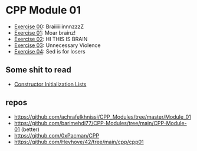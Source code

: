 # CPP Module 01

- [Exercise 00](https://github.com/caps-/CPPmodule01/tree/main/ex00): BraiiiiiiinnnzzzZ
- [Exercise 01](https://github.com/caps-/CPPmodule01/tree/main/ex01): Moar brainz!
- [Exercise 02](https://github.com/caps-/CPPmodule01/tree/main/ex02): HI THIS IS BRAIN
- [Exercise 03](https://github.com/caps-/CPPmodule01/tree/main/ex03): Unnecessary Violence
- [Exercise 04](https://github.com/caps-/CPPmodule01/tree/main/ex04): Sed is for losers

## Some shit to read
- [Constructor Initialization
  Lists](https://faculty.cs.niu.edu/~mcmahon/CS241/Notes/constructor_initializer.html)

## repos

- https://github.com/achrafelkhnissi/CPP_Modules/tree/master/Module_01
- https://github.com/barimehdi77/CPP-Modules/tree/main/CPP-Module-01 (better)
- https://github.com/0xPacman/CPP
- https://github.com/Hevhove/42/tree/main/cpp/cpp01
